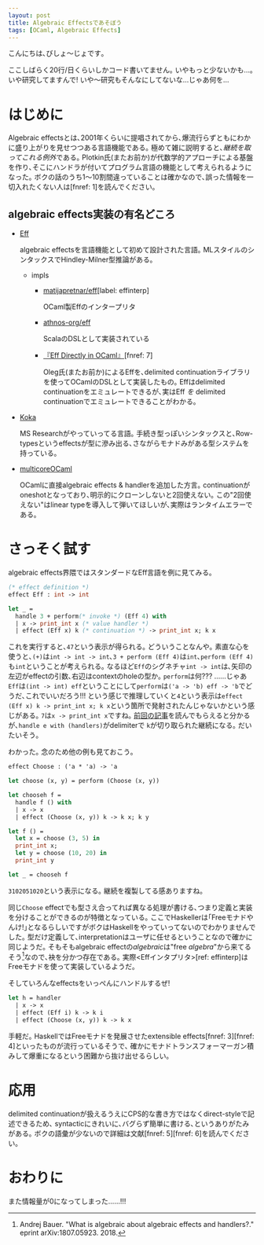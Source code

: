 ```yaml
---
layout: post
title: Algebraic Effectsであそぼう
tags: [OCaml, Algebraic Effects]
---
```


<!--orderedfn-->
<!--sectionize on-->

こんにちは､びしょ〜じょです｡

ここしばらく20行/日くらいしかコード書いてません｡
いやもっと少ないかも…｡
いや研究してますんで! いや〜研究もそんなにしてないな…じゃあ何を…

# はじめに
Algebraic effectsとは､2001年くらいに提唱されてから､爆流行らずともにわかに盛り上がりを見せつつある言語機能である｡
極めて雑に説明すると､*継続を取ってこれる例外*である｡
Plotkin氏(またお前か)が代数学的アプローチによる基盤を作り､そこにハンドラが付いてプログラム言語の機能として考えられるようになった｡
ボクの話のうち1〜10割間違っていることは確かなので､誤った情報を一切入れたくない人は[fnref: 1]を読んでください｡

## algebraic effects実装の有名どころ

- [Eff](http://www.eff-lang.org/)

    algebraic effectsを言語機能として初めて設計された言語｡
    MLスタイルのシンタックスでHindley-Milner型推論がある｡

    + impls
        * [matijapretnar/eff](https://github.com/matijapretnar/eff)[label: effinterp]

            OCaml製Effのインタープリタ

        * [athnos-org/eff](https://github.com/atnos-org/eff)

            ScalaのDSLとして実装されている

        * [『Eff Directly in OCaml』](http://okmij.org/ftp/continuations/Eff/)[fnref: 7]

            Oleg氏(またお前か)によるEffを､delimited continuationライブラリを使ってOCamlのDSLとして実装したもの｡
            Effはdelimited continuationをエミュレートできるが､実はEff *を* delimited continuationでエミュレートできることがわかる｡


- [Koka](https://www.microsoft.com/en-us/research/project/koka/)

    MS Researchがやっていってる言語｡
    手続き型っぽいシンタックスと､Row-typesというeffectsが型に滲み出る､さながらモナドみがある型システムを持っている｡

- [multicoreOCaml](https://github.com/ocamllabs/ocaml-multicore)

    OCamlに直接algebraic effects & handlerを追加した方言｡
    continuationがoneshotとなっており､明示的にクローンしないと2回使えない｡
    この"2回使えない"はlinear typeを導入して弾いてほしいが､実際はランタイムエラーである｡

# さっそく試す
algebraic effects界隈ではスタンダードなEff言語を例に見てみる｡


```ocaml
(* effect definition *)
effect Eff : int -> int

let _ =
  handle 3 + perform(* invoke *) (Eff 4) with
  | x -> print_int x (* value handler *)
  | effect (Eff x) k (* continuation *) -> print_int x; k x
```
これを実行すると､`47`という表示が得られる｡
どういうことなんや｡
素直な心を使うと､`(+)`は`int -> int -> int`､`3 + perform (Eff 4)`は`int`､`perform (Eff 4)`も`int`ということが考えられる｡
なるほど`Eff`のシグネチャ`int -> int`は､矢印の左辺がeffectの引数､右辺はcontextのholeの型か｡
`perform`は何??? ……じゃあ`Eff`は`(int -> int) eff`ということにして`perform`は`('a -> 'b) eff -> 'b`でどうだ､これでいいだろう!!!
という感じで推理していくと`4`という表示は`effect (Eff x) k -> print_int x; k x`という箇所で発射されたんじゃないかという感じがある｡
`7`は`x -> print_int x`ですね｡
[前回の記事](/2018/07/19/delimited-continuation%E3%81%AE%E5%A4%8F.html)を読んでもらえると分かるが､`handle e with (handlers)`がdelimiterで
`k`が切り取られた継続になる｡
だいたいそう｡

わかった｡
念のため他の例も見ておこう｡

```ocaml
effect Choose : ('a * 'a) -> 'a

let choose (x, y) = perform (Choose (x, y))

let chooseh f =
  handle f () with
  | x -> x
  | effect (Choose (x, y)) k -> k x; k y

let f () =
  let x = choose (3, 5) in
  print_int x;
  let y = choose (10, 20) in
  print_int y

let _ = chooseh f
```

`3102051020`という表示になる｡
継続を複製してる感ありますね｡

同じ`Choose` effectでも型さえ合ってれば異なる処理が書ける､つまり定義と実装を分けることができるのが特徴となっている｡
ここでHaskellerは｢Freeモナドやんけ!｣となるらしいですがボクはHaskellをやっていってないのでわかりませんでした｡
型だけ定義して､interpretationはユーザに任せるということなので確かに同じようだ｡
そもそもalgebraic effectの*algebraic*は"free *algebra*"から来てるそう[^2]なので､袂を分かつ存在である｡
実際<Effインタプリタ>[ref: effinterp]はFreeモナドを使って実装しているようだ｡

そしていろんなeffectsをいっぺんにハンドルするぜ!

```ocaml
let h = handler
  | x -> x
  | effect (Eff i) k -> k i
  | effect (Choose (x, y)) k -> k x
```

手軽だ｡
HaskellではFreeモナドを発展させたextensible effects[fnref: 3][fnref: 4]といったものが流行っているそうで､
確かにモナドトランスフォーマーガン積みして爆重になるという困難から抜け出せるらしい｡

# 応用
delimited continuationが扱えるうえにCPS的な書き方ではなくdirect-styleで記述できるため､
syntacticにきれいに､バグらず簡単に書ける､というありがたみがある｡
ボクの語彙が少ないので詳細は文献[fnref: 5][fnref: 6]を読んでください｡

# おわりに
また情報量が0になってしまった……!!!



[^1]: Matija Prentar. "An Introduction to Algebraic Effects and Handlers." Electronic Notes in Theoretical Computer Science 319. 2015.
[^2]: Andrej Bauer. "What is algebraic about algebraic effects and handlers?." eprint arXiv:1807.05923. 2018.
[^3]: 快速のExtensible effects  -- モナドとわたしとコモナド https://fumieval.hatenablog.com/entry/2017/08/02/230422
[^4]: Oleg Kiselyov, Amr Sabry, Cameron Swords. "Extensible Effeects: An Alternative to Monad Transformers." ACM SIGPLAN Notices. Vol. 48. No. 12. ACM, 2013.
[^5]: Anderj Bauer, Matija Prentar. "Programming with algebraic effects and handlers." Journal of Logical and Algebraic Methods in Programming, 84(1), pp.108-123.
[^6]: Dolan, Stephen, Spiros Eliopoulos, Daniel Hillerström, Anil Madhavapeddy, K. C. Sivaramakrishnan, Leo White. "Concurrent system programming with effect handlers." International Symposium on Trends in Functional Programming, pp. 98-117. Springer, Cham, 2017.
[^7]: Kiselyov, Oleg, K. C. Sivaramakrishnan. "Eff directly in OCaml." ML Workshop. 2016.
